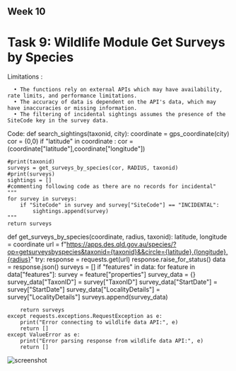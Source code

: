 ## Week 10

# Task 9: Wildlife Module Get Surveys by Species

  Limitations : 
  
      •	The functions rely on external APIs which may have availability, rate limits, and performance limitations.
      •	The accuracy of data is dependent on the API's data, which may have inaccuracies or missing information.
      •	The filtering of incidental sightings assumes the presence of the SiteCode key in the survey data.

Code:
def search_sightings(taxonid, city):
    coordinate = gps_coordinate(city)
    cor = (0,0)
    if "latitude" in coordinate :
        cor = (coordinate["latitude"],coordinate["longitude"])
    
    #print(taxonid)
    surveys = get_surveys_by_species(cor, RADIUS, taxonid)
    #print(surveys)
    sightings = []
    #commenting following code as there are no records for incidental"
    """
    for survey in surveys:
        if "SiteCode" in survey and survey["SiteCode"] == "INCIDENTAL":
            sightings.append(survey)
    """
    return surveys

def get_surveys_by_species(coordinate, radius, taxonid):
    latitude, longitude = coordinate
    url = f"https://apps.des.qld.gov.au/species/?op=getsurveysbyspecies&taxonid={taxonid}&&circle={latitude},{longitude},{radius}"
    try:
        response = requests.get(url)
        response.raise_for_status()
        data = response.json()
        surveys = []
        if "features" in data:
            for feature in data["features"]:
                survey = feature["properties"]
                survey_data = {}
                survey_data["TaxonID"] = survey["TaxonID"]
                survey_data["StartDate"] = survey["StartDate"]
                survey_data["LocalityDetails"] = survey["LocalityDetails"]
                surveys.append(survey_data)
            
        return surveys
    except requests.exceptions.RequestException as e:
        print("Error connecting to wildlife data API:", e)
        return []
    except ValueError as e:
        print("Error parsing response from wildlife data API:", e)
        return []

![screenshot]()

